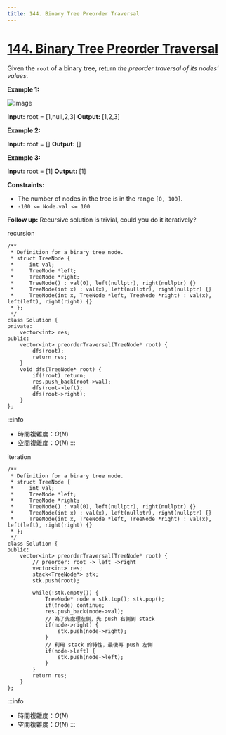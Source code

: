 ```yaml
---
title: 144. Binary Tree Preorder Traversal
---
```


# [144\. Binary Tree Preorder Traversal](https://leetcode.com/problems/binary-tree-preorder-traversal/)

Given the `root` of a binary tree, return _the preorder traversal of its nodes' values_.

**Example 1:**

![image](https://assets.leetcode.com/uploads/2020/09/15/inorder_1.jpg)

**Input:** root = \[1,null,2,3\]
**Output:** \[1,2,3\]

**Example 2:**

**Input:** root = \[\]
**Output:** \[\]

**Example 3:**

**Input:** root = \[1\]
**Output:** \[1\]

**Constraints:**

-   The number of nodes in the tree is in the range `[0, 100]`.
-   `-100 <= Node.val <= 100`

**Follow up:** Recursive solution is trivial, could you do it iteratively?

recursion

```cpp=
/**
 * Definition for a binary tree node.
 * struct TreeNode {
 *     int val;
 *     TreeNode *left;
 *     TreeNode *right;
 *     TreeNode() : val(0), left(nullptr), right(nullptr) {}
 *     TreeNode(int x) : val(x), left(nullptr), right(nullptr) {}
 *     TreeNode(int x, TreeNode *left, TreeNode *right) : val(x), left(left), right(right) {}
 * };
 */
class Solution {
private:
    vector<int> res;
public:
    vector<int> preorderTraversal(TreeNode* root) {
        dfs(root);
        return res;
    }
    void dfs(TreeNode* root) {
        if(!root) return;
        res.push_back(root->val);
        dfs(root->left);
        dfs(root->right);
    }
};
```

:::info
- 時間複雜度：$O(N)$
- 空間複雜度：$O(N)$
:::

iteration

```cpp=
/**
 * Definition for a binary tree node.
 * struct TreeNode {
 *     int val;
 *     TreeNode *left;
 *     TreeNode *right;
 *     TreeNode() : val(0), left(nullptr), right(nullptr) {}
 *     TreeNode(int x) : val(x), left(nullptr), right(nullptr) {}
 *     TreeNode(int x, TreeNode *left, TreeNode *right) : val(x), left(left), right(right) {}
 * };
 */
class Solution {
public:
    vector<int> preorderTraversal(TreeNode* root) {
        // preorder: root -> left ->right
        vector<int> res;
        stack<TreeNode*> stk;
        stk.push(root);

        while(!stk.empty()) {
            TreeNode* node = stk.top(); stk.pop();
            if(!node) continue;
            res.push_back(node->val);
            // 為了先處理左側，先 push 右側到 stack
            if(node->right) {
                stk.push(node->right);
            }
            // 利用 stack 的特性，最後再 push 左側
            if(node->left) {
                stk.push(node->left);
            }
        }
        return res;
    }
};
```

:::info
- 時間複雜度：$O(N)$
- 空間複雜度：$O(N)$
:::
